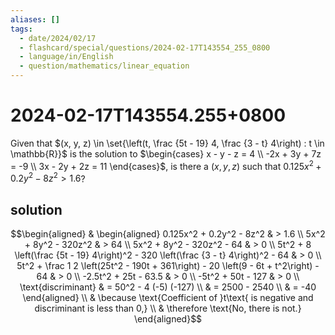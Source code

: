 ```yaml
---
aliases: []
tags:
  - date/2024/02/17
  - flashcard/special/questions/2024-02-17T143554_255_0800
  - language/in/English
  - question/mathematics/linear_equation
---
```


# 2024-02-17T143554.255+0800

Given that $(x, y, z) \in \set{\left(t, \frac {5t - 19} 4, \frac {3 - t} 4\right) : t \in \mathbb{R}}$ is the solution to $\begin{cases} x - y - z = 4 \\ -2x + 3y + 7z = -9 \\ 3x - 2y + 2z = 11 \end{cases}$, is there a $(x, y, z)$ such that $0.125x^2 + 0.2y^2 - 8z^2 > 1.6$?

## solution

$$\begin{aligned}
& \begin{aligned} 0.125x^2 + 0.2y^2 - 8z^2 & > 1.6 \\
5x^2 + 8y^2 - 320z^2 & > 64 \\
5x^2 + 8y^2 - 320z^2 - 64 & > 0 \\
5t^2 + 8 \left(\frac {5t - 19} 4\right)^2 - 320 \left(\frac {3 - t} 4\right)^2 - 64 & > 0 \\
5t^2 + \frac 1 2 \left(25t^2 - 190t + 361\right) - 20 \left(9 - 6t + t^2\right) - 64 & > 0 \\
-2.5t^2 + 25t - 63.5 & > 0 \\
-5t^2 + 50t - 127 & > 0 \\
\text{discriminant} & = 50^2 - 4 (-5) (-127) \\
& = 2500 - 2540 \\
& = -40 \end{aligned} \\
& \because \text{Coefficient of }t\text{ is negative and discriminant is less than 0,} \\
& \therefore \text{No, there is not.}
\end{aligned}$$
